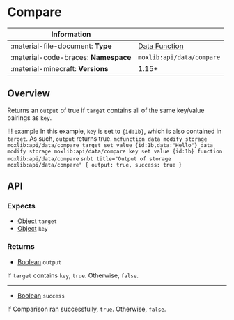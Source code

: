 # Compare

| Information                          |                                               |
---------------------------------------|-----------------------------------------------|
| :material-file-document: **Type**    | [Data Function](/types/utility#data-function) |
| :material-code-braces: **Namespace** | `moxlib:api/data/compare`                     |
| :material-minecraft: **Versions**    | 1.15+                                         |

## Overview
Returns an `output` of true if `target` contains all of the same key/value pairings as `key`.

!!! example
    In this example, `key` is set to `{id:1b}`, which is also contained in `target`. As such,
    `output` returns true.
    ``` mcfunction
    data modify storage moxlib:api/data/compare target set value {id:1b,data:"Hello"}
    data modify storage moxlib:api/data/compare key set value {id:1b}
    function moxlib:api/data/compare
    ```
    ``` snbt title="Output of storage moxlib:api/data/compare"
    {
      output: true,
      success: true
    }
    ```

## API
### Expects
- [Object](/types#object) `target`
- [Object](/types#object) `key`

### Returns
- [Boolean](/types#boolean) `output`

If `target` contains `key`, `true`. Otherwise, `false`.

---

- [Boolean](/types#boolean) `success`

If Comparison ran successfully, `true`. Otherwise, `false`.